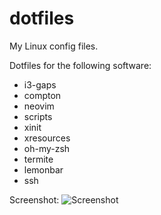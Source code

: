 # dotfiles
My Linux config files.

Dotfiles for the following software:
 - i3-gaps
 - compton
 - neovim
 - scripts
 - xinit
 - xresources
 - oh-my-zsh
 - termite
 - lemonbar
 - ssh

Screenshot:
![Screenshot](http:/imgur.com/8CA77ca.png)

